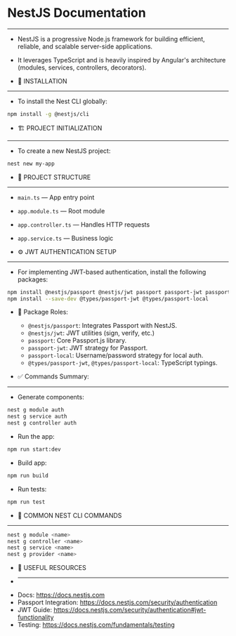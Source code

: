 # NestJS Documentation

---

- NestJS is a progressive Node.js framework for building efficient, reliable, and scalable server-side applications.
- It leverages TypeScript and is heavily inspired by Angular's architecture (modules, services, controllers, decorators).

- 🔧 INSTALLATION

---

- To install the Nest CLI globally:

```bash
npm install -g @nestjs/cli
```

- 🏗️ PROJECT INITIALIZATION

---

- To create a new NestJS project:

```bash
nest new my-app
```

- 📁 PROJECT STRUCTURE

---

- `main.ts` — App entry point
- `app.module.ts` — Root module
- `app.controller.ts` — Handles HTTP requests
- `app.service.ts` — Business logic

- ⚙️ JWT AUTHENTICATION SETUP

---

- For implementing JWT-based authentication, install the following packages:

```bash
npm install @nestjs/passport @nestjs/jwt passport passport-jwt passport-local
npm install --save-dev @types/passport-jwt @types/passport-local
```

- 🔹 Package Roles:

  - `@nestjs/passport`: Integrates Passport with NestJS.
  - `@nestjs/jwt`: JWT utilities (sign, verify, etc.)
  - `passport`: Core Passport.js library.
  - `passport-jwt`: JWT strategy for Passport.
  - `passport-local`: Username/password strategy for local auth.
  - `@types/passport-jwt`, `@types/passport-local`: TypeScript typings.

- ✅ Commands Summary:

---

- Generate components:

```bash
nest g module auth
nest g service auth
nest g controller auth
```

- Run the app:

```bash
npm run start:dev
```

- Build app:

```bash
npm run build
```

- Run tests:

```bash
npm run test
```

- 🧰 COMMON NEST CLI COMMANDS

---

```bash
nest g module <name>
nest g controller <name>
nest g service <name>
nest g provider <name>
```

- 🧠 USEFUL RESOURCES
- ***
- Docs: https://docs.nestjs.com
- Passport Integration: https://docs.nestjs.com/security/authentication
- JWT Guide: https://docs.nestjs.com/security/authentication#jwt-functionality
- Testing: https://docs.nestjs.com/fundamentals/testing
